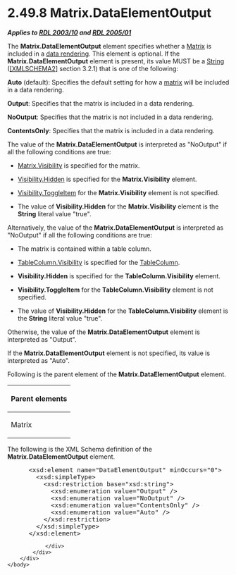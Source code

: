 <html dir="LTR" xmlns:mshelp="http://msdn.microsoft.com/mshelp" xmlns:ddue="http://ddue.schemas.microsoft.com/authoring/2003/5" xmlns:xlink="http://www.w3.org/1999/xlink" xmlns:tool="http://www.microsoft.com/tooltip">
    <head>
        <meta http-equiv="Content-Type" content="text/html; CHARSET=utf-8"></meta>
        <meta name="save" content="history"></meta>
        <title>2.49.8 Matrix.DataElementOutput</title>
        <xml>
            <mshelp:toctitle title="2.49.8 Matrix.DataElementOutput"></mshelp:toctitle>
            <mshelp:rltitle title="[MS-RDL]: Matrix.DataElementOutput"></mshelp:rltitle>
            <mshelp:keyword index="A" term="cb684df2-7694-4e02-b376-9528e7937a65"></mshelp:keyword>
            <mshelp:attr name="DCSext.ContentType" value="open specification"></mshelp:attr>
            <mshelp:attr name="AssetID" value="cb684df2-7694-4e02-b376-9528e7937a65"></mshelp:attr>
            <mshelp:attr name="TopicType" value="kbRef"></mshelp:attr>
            <mshelp:attr name="DCSext.Title" value="[MS-RDL]: Matrix.DataElementOutput" />
        </xml>
    </head>
    <body>
        <div id="header">
            <h1 class="heading">2.49.8 Matrix.DataElementOutput</h1>
        </div>
        <div id="mainSection">
            <div id="mainBody">
                <div id="allHistory" class="saveHistory"></div>
                <div id="sectionSection0" class="section" name="collapseableSection">
                    

<p><b><i>Applies to </i></b><a href="a7e2ad00-07c8-4f6d-80ab-3ad55df7b233.html"><b><i>RDL 2003/10</i></b></a><b>
<i>and </i></b><a href="3ebe2912-4958-4832-b391-cad1f5e13338.html"><b><i>RDL 2005/01</i></b></a></p>

<p>The <b>Matrix.DataElementOutput</b> element specifies
whether a <a href="25419c0a-c7c6-43d7-8ca5-1af842666dcb.html">Matrix</a> is
included in a <a href="b2482b3f-74ab-4ca8-a9e5-c07955011743.html#gt_9069c206-b9e9-4374-a7ee-50faf5def25b">data rendering</a>.
This element is optional. If the <b>Matrix.DataElementOutput</b> element is
present, its value MUST be a <a href="1ed81ef3-a683-45e3-aaad-bd2bbe71bc3d.html">String</a>
(<a href="https://go.microsoft.com/fwlink/?LinkId=90610">[XMLSCHEMA2]</a>
section 3.2.1) that is one of the following:</p>

<p><b>Auto</b> (default): Specifies the default setting
for how a <a href="b2482b3f-74ab-4ca8-a9e5-c07955011743.html#gt_32295443-a111-4846-955d-a3f5964726bb">matrix</a> will be
included in a data rendering.</p>

<p><b>Output</b>: Specifies that the matrix is included
in a data rendering.</p>

<p><b>NoOutput</b>: Specifies that the matrix is not
included in a data rendering.</p>

<p><b>ContentsOnly</b>: Specifies that the matrix is
included in a data rendering.</p>

<p>The value of the <b>Matrix.DataElementOutput</b> is interpreted
as &quot;NoOutput&quot; if all the following conditions are true:</p>

<ul><li><p><span><span> 
</span></span><a href="b916cf22-c525-45df-b791-c2fe9d6e1999.html">Matrix.Visibility</a>
is specified for the matrix.</p>

</li><li><p><span><span> 
</span></span><a href="7b643798-b8f4-4f1d-8f77-7e3626e58270.html">Visibility.Hidden</a>
is specified for the <b>Matrix.Visibility</b> element.</p>

</li><li><p><span><span> 
</span></span><a href="c8d65dad-7679-4ef7-8d8c-dc7cffdfd32e.html">Visibility.ToggleItem</a>
for the <b>Matrix.Visibility</b> element is not specified.</p>

</li><li><p><span><span> 
</span></span>The value of <b>Visibility.Hidden</b> for the <b>Matrix.Visibility</b>
element is the <b>String</b> literal value &quot;true&quot;.</p>

</li></ul><p>Alternatively, the value of the <b>Matrix.DataElementOutput</b>
is interpreted as &quot;NoOutput&quot; if all the following conditions are
true:</p>

<ul><li><p><span><span> 
</span></span>The matrix is contained within a table column.</p>

</li><li><p><span><span> 
</span></span><a href="c800335e-0c2c-4055-a72e-158e98b6c798.html">TableColumn.Visibility</a>
is specified for the <a href="b7098352-0939-46b5-ac72-54ab5a113711.html">TableColumn</a>.</p>

</li><li><p><span><span> 
</span></span><b>Visibility.Hidden</b> is specified for the <b>TableColumn.Visibility</b>
element.</p>

</li><li><p><span><span> 
</span></span><b>Visibility.ToggleItem</b> for the <b>TableColumn.Visibility</b>
element is not specified.</p>

</li><li><p><span><span> 
</span></span>The value of <b>Visibility.Hidden</b> for the <b>TableColumn.Visibility</b>
element is the <b>String</b> literal value &quot;true&quot;.</p>

</li></ul><p>Otherwise, the value of the <b>Matrix.DataElementOutput</b>
element is interpreted as &quot;Output&quot;.</p>

<p>If the <b>Matrix.DataElementOutput</b> element is not
specified, its value is interpreted as &quot;Auto&quot;.</p>

<p>Following is the parent element of the <b>Matrix.DataElementOutput</b>
element.</p>

<table>
 <thead>
  <tr>
   <th>
   <p>Parent elements</p>
   </th>
  </tr>
 </thead>
 <tr>
  <td>
  <p>Matrix</p>
  </td>
 </tr>
</table>

<p>The following is the XML Schema definition of the <b>Matrix.DataElementOutput</b>
element.           </p>

<dl>
<dd>
<div><pre> &lt;xsd:element name=&quot;DataElementOutput&quot; minOccurs=&quot;0&quot;&gt;
   &lt;xsd:simpleType&gt;
     &lt;xsd:restriction base=&quot;xsd:string&quot;&gt;
       &lt;xsd:enumeration value=&quot;Output&quot; /&gt;
       &lt;xsd:enumeration value=&quot;NoOutput&quot; /&gt;
       &lt;xsd:enumeration value=&quot;ContentsOnly&quot; /&gt;
       &lt;xsd:enumeration value=&quot;Auto&quot; /&gt;
     &lt;/xsd:restriction&gt;
   &lt;/xsd:simpleType&gt;
 &lt;/xsd:element&gt;
</pre></div>
</dd></dl>


                </div>
            </div>
        </div>
    </body>
</html>